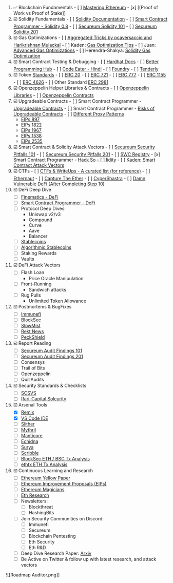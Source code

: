 1.   ✅ Blockchain Fundamentals 
	- [ ] [Mastering Ethereum](https://github.com/ethereumbook/ethereumbook)
	- [x] [[Proof of Work vs Proof of Stake]]
2.   ☑️ Solidity Fundamentals
	- [ ] [Solidity Documentation](https://docs.soliditylang.org/en/latest/)
	- [ ] [Smart Contract Programmer - Solidity 0.8](https://www.youtube.com/playlist?list=PLO5VPQH6OWdVQwpQfw9rZ67O6Pjfo6q-p)
	- [ ] [Secureum Solidity 101](https://secureum.substack.com/p/solidity-101?s=r)
	- [ ] [Secureum Solidity 201](https://secureum.substack.com/p/solidity-201?s=r)
3.   ☑️ Gas Optimizations
	- [ ] [Aggregated Tricks by pcaversaccio and Harikrishnan Mulackal](https://forum.openzeppelin.com/t/a-collection-of-gas-optimisation-tricks/19966)
	- [ ] Kaden: [Gas Optimization Tips](https://betterprogramming.pub/how-to-write-smart-contracts-that-optimize-gas-spent-on-ethereum-30b5e9c5db85)
	- [ ] Juan: [Advanced Gas Optimizations](https://dev.to/juanxavier/advanced-gas-optimizations-tips-for-solidity-1j2f)
	- [ ] Herendra-Shakya: [Solidity Gas Optimization](https://github.com/harendra-shakya/solidity-gas-optimization)
4.   ☑️ Smart Contract Testing & Debugging
	- [ ] [Hardhat Docs](https://hardhat.org/hardhat-runner/docs/other-guides/waffle-testing)
	- [ ] [Better Programming Hub](https://dev.to/rodrigoherrerai/the-complete-hands-on-hardhat-tutorial-3kbd)
	- [ ] [Code Eater - Hindi](https://www.youtube.com/watch?v=fPjCp6bca9M&list=PLgPmWS2dQHW9mucRpDVe16j9Qn74ZXqcD&index=1)
	- [ ] [Foundry](https://www.youtube.com/watch?v=fPjCp6bca9M&list=PLgPmWS2dQHW9mucRpDVe16j9Qn74ZXqcD&index=1)
	- [ ] [Tenderly](https://tenderly.co/)
5.   ☑️ Token [Standards](https://ethereum.org/en/developers/docs/standards/tokens/)
	- [ ] [ERC 20](https://ethereum.org/en/developers/docs/standards/tokens/erc-20/)
	- [ ] [ERC 721](https://ethereum.org/en/developers/docs/standards/tokens/erc-721/)
	- [ ] [ERC 777](https://ethereum.org/en/developers/docs/standards/tokens/erc-777/)
	- [ ] [ERC 1155](https://ethereum.org/en/developers/docs/standards/tokens/erc-1155/)
	- [ ] [ERC 4626](https://ethereum.org/en/developers/docs/standards/tokens/erc-4626/)
	- [ ] Other Standard [ERC 2981](https://eips.ethereum.org/EIPS/eip-2981)
6.   ☑️ Openzeppelin Helper Libraries & Contracts
	- [ ] [Openzeppelin Libraries](https://docs.openzeppelin.com/contracts/4.x/api/utils)
	- [ ] [Openzeppelin Contracts](https://www.openzeppelin.com/contracts)
7.   ☑️ Upgradeable Contracts
	- [ ] Smart Contract Programmer - [Upgradeable Contracts](https://www.youtube.com/watch?v=JgSj7IiE4jA&t=157s)
	- [ ] Smart Contract Programmer - [Risks of Upgradeable Contracts](https://www.youtube.com/watch?v=XmxfB5JOt1Q&t=3s)
	- [ ] [Different Proxy Patterns](https://ethereum-blockchain-developer.com/110-upgrade-smart-contracts/00-project/)
		- [EIPs 897](https://ethereum-blockchain-developer.com/110-upgrade-smart-contracts/07-eip-897-proxy/)
		- [EIPs 1822](https://ethereum-blockchain-developer.com/110-upgrade-smart-contracts/08-eip-1822-uups/)
		- [EIPs 1967](https://ethereum-blockchain-developer.com/110-upgrade-smart-contracts/09-eip-1967/)
		- [EIPs 1538](https://ethereum-blockchain-developer.com/110-upgrade-smart-contracts/10-eip-1538-transparent-contract-standard/)
		- [EIPs 2535](https://ethereum-blockchain-developer.com/110-upgrade-smart-contracts/11-eip-2535-diamond-standard/)
5.   ☑️ Smart Contract & Solidity Attack Vectors
	- [ ] [Secureum Security Pitfalls 101](https://secureum.substack.com/p/security-pitfalls-and-best-practices-101?s=r)
	- [ ] [Secureum Security Pitfalls 201](https://secureum.substack.com/p/security-pitfalls-and-best-practices-201?s=r)
	- [ ] [SWC Registry](https://swcregistry.io/)
	- [x] Smart Contract Programmer - [Hack So
	- [ ] lidity](https://www.youtube.com/watch?v=4Mm3BCyHtDY&list=PLO5VPQH6OWdWsCgXJT9UuzgbC8SPvTRi5)
	- [ ] [Kaden: Smart Contract Attack Vectors](https://github.com/kadenzipfel/smart-contract-vulnerabilities)
6.   ☑️ CTFs
	- [ ] [CTFs & WriteUps - A curated list (for reference)](https://github.com/blockthreat/blocksec-ctfs)
	- [ ] [Ethernaut](https://ethernaut.openzeppelin.com/)
	- [ ] [Capture The Ether](https://capturetheether.com/)
	- [ ] [CyperShastra](https://ciphershastra.com/)
	- [ ] [Damn Vulnerable DeFi (After Completing Step 10)](https://www.damnvulnerabledefi.xyz/)
8. ☑️ DeFi Deep Dive
	- [ ] [Finematics - DeFi](https://www.youtube.com/watch?v=pWGLtjG-F5c&list=PLjrTIwaNiTwn39tg3sR_bPBWGHoznv47D)
	- [ ] [Smart Contract Programmer - DeFi](https://www.youtube.com/watch?v=qB2Ulx201wY&list=PLO5VPQH6OWdX-Rh7RonjZhOd9pb9zOnHW)
	- [ ] Protocol Deep Dives:
		- Uniswap v2/v3
		- Compound
		- Curve
		- Aave
		- Balancer
	- [ ] [Stablecoins](https://cointelegraph.com/learn/a-beginner-s-guide-on-algorithmic-stablecoins)
	- [ ] [Algorithmic Stablecoins](https://chain.link/education-hub/stablecoins)
	- [ ] Staking Rewards
	- [ ] Vaults
9. ☑️ DeFi Attack Vectors
	- [ ] Flash Loan 
		- Price Oracle Manipulation
	- [ ] Front-Running 
		- Sandwich attacks
	- [ ] Rug Pulls
		- Unlimited Token Allowance
10. ☑️ Postmortems & BugFixes
	- [ ] [Immunefi](https://immunefi.medium.com/)
	- [ ] [BlockSec](https://blocksecteam.medium.com/)
	- [ ] [SlowMist](https://slowmist.medium.com/)
	- [ ] [Rekt News](https://rekt.news/es/)
	- [ ] [PeckShield](https://twitter.com/peckshield)
11. ☑️ Report Reading
	- [ ] [Secureum Audit Findings 101](https://secureum.substack.com/p/audit-findings-101?s=r)
	- [ ] [Secureum Audit Findings 201](https://secureum.substack.com/p/audit-findings-201?s=r)
	- [ ] Consensys
	- [ ] Trail of Bits
	- [ ] Openzeppelin
	- [ ] QuillAudits
12. ☑️ Security Standards & Checklists
	- [ ] [SCSVS](https://github.com/securing/SCSVS)
	- [ ] [Rari-Capital Solcurity](https://github.com/transmissions11/solcurity)
13. ☑️ Arsenal Tools
	- [x] [Remix](https://remix.ethereum.org/)
	- [x] [VS Code IDE](https://code.visualstudio.com/)
	- [ ] [Slither](https://github.com/crytic/slither)
	- [ ] [Mythril](https://github.com/ConsenSys/mythril)
	- [ ] [Manticore](https://github.com/trailofbits/manticore)
	- [ ] [Echidna](https://github.com/crytic/echidna)
	- [ ] [Surya](https://github.com/ConsenSys/surya)
	- [ ] [Scribble](https://github.com/ConsenSys/scribble)
	- [ ] [BlockSec ETH / BSC Tx Analysis](https://explorer.phalcon.xyz/)
	- [ ] [ethtx ETH Tx Analysis](https://ethtx.info/)
14. ☑️ Continuous Learning and Research
	- [ ] [Ethereum Yellow Paper](https://github.com/ethereum/yellowpaper)
	- [ ] [Ethereum Improvement Proposals (EIPs)](https://eips.ethereum.org/)
	- [ ] [Ethereum Magicians](https://ethereum-magicians.org/)
	- [ ] [Eth Research](https://ethresear.ch/top?period=quarterly)
	- [ ] Newsletters: 
		- [ ] Blockthreat 
		- [ ] HashingBits
	- [ ] Join Security Communities on Discord: 
		- [ ] Immunefi
		- [ ] Secureum
		- [ ] Blockchain Pentesting
		- [ ] Eth Security
		- [ ] Eth R&D
	- [ ] Deep Dive Research Paper: [Arxiv](https://arxiv.org/)
	- [ ] Be Active on Twitter & follow up with latest research, and attack vectors

![[Roadmap Auditor.png]]

